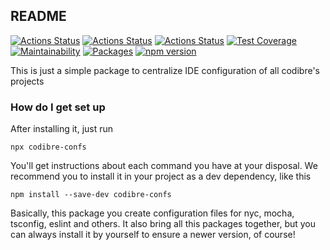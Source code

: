 ## README

[![Actions Status](https://github.com/Codibre/confs/workflows/build/badge.svg)](https://github.com/Codibre/confs/actions)
[![Actions Status](https://github.com/Codibre/confs/workflows/test/badge.svg)](https://github.com/Codibre/confs/actions)
[![Actions Status](https://github.com/Codibre/confs/workflows/lint/badge.svg)](https://github.com/Codibre/confs/actions)
[![Test Coverage](https://api.codeclimate.com/v1/badges/786f2feef20063142467/test_coverage)](https://codeclimate.com/github/Codibre/confs/test_coverage)
[![Maintainability](https://api.codeclimate.com/v1/badges/786f2feef20063142467/maintainability)](https://codeclimate.com/github/Codibre/confs/maintainability)
[![Packages](https://david-dm.org/Codibre/confs.svg)](https://david-dm.org/Codibre/confs)
[![npm version](https://badge.fury.io/js/confs.svg)](https://badge.fury.io/js/confs)

This is just a simple package to centralize IDE configuration of all codibre's projects

### How do I get set up

After installing it, just run

```
npx codibre-confs
```

You'll get instructions about each command you have at your disposal. We recommend you to install it in your project as a dev dependency, like this

```
npm install --save-dev codibre-confs
```

Basically, this package you create configuration files for nyc, mocha, tsconfig, eslint and others.
It also bring all this packages together, but you can always install it by yourself to ensure a newer version, of course!
